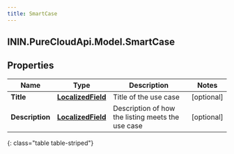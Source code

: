 ```yaml
---
title: SmartCase
---
```

## ININ.PureCloudApi.Model.SmartCase

## Properties

|Name | Type | Description | Notes|
|------------ | ------------- | ------------- | -------------|
| **Title** | [**LocalizedField**](LocalizedField.html) | Title of the use case | [optional] |
| **Description** | [**LocalizedField**](LocalizedField.html) | Description of how the listing meets the use case | [optional] |
{: class="table table-striped"}


